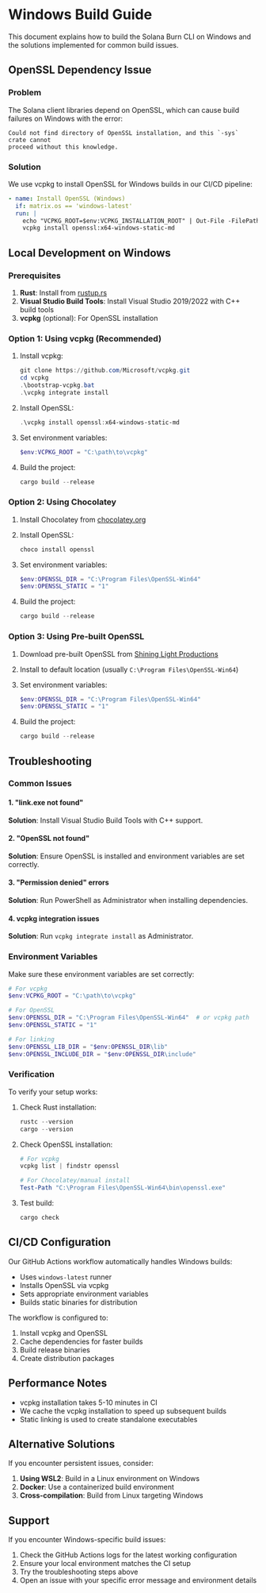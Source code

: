 # Windows Build Guide

This document explains how to build the Solana Burn CLI on Windows and the solutions implemented for common build issues.

## OpenSSL Dependency Issue

### Problem
The Solana client libraries depend on OpenSSL, which can cause build failures on Windows with the error:
```
Could not find directory of OpenSSL installation, and this `-sys` crate cannot
proceed without this knowledge.
```

### Solution
We use vcpkg to install OpenSSL for Windows builds in our CI/CD pipeline:

```yaml
- name: Install OpenSSL (Windows)
  if: matrix.os == 'windows-latest'
  run: |
    echo "VCPKG_ROOT=$env:VCPKG_INSTALLATION_ROOT" | Out-File -FilePath $env:GITHUB_ENV -Append
    vcpkg install openssl:x64-windows-static-md
```

## Local Development on Windows

### Prerequisites
1. **Rust**: Install from [rustup.rs](https://rustup.rs/)
2. **Visual Studio Build Tools**: Install Visual Studio 2019/2022 with C++ build tools
3. **vcpkg** (optional): For OpenSSL installation

### Option 1: Using vcpkg (Recommended)

1. Install vcpkg:
   ```powershell
   git clone https://github.com/Microsoft/vcpkg.git
   cd vcpkg
   .\bootstrap-vcpkg.bat
   .\vcpkg integrate install
   ```

2. Install OpenSSL:
   ```powershell
   .\vcpkg install openssl:x64-windows-static-md
   ```

3. Set environment variables:
   ```powershell
   $env:VCPKG_ROOT = "C:\path\to\vcpkg"
   ```

4. Build the project:
   ```powershell
   cargo build --release
   ```

### Option 2: Using Chocolatey

1. Install Chocolatey from [chocolatey.org](https://chocolatey.org/)

2. Install OpenSSL:
   ```powershell
   choco install openssl
   ```

3. Set environment variables:
   ```powershell
   $env:OPENSSL_DIR = "C:\Program Files\OpenSSL-Win64"
   $env:OPENSSL_STATIC = "1"
   ```

4. Build the project:
   ```powershell
   cargo build --release
   ```

### Option 3: Using Pre-built OpenSSL

1. Download pre-built OpenSSL from [Shining Light Productions](https://slproweb.com/products/Win32OpenSSL.html)

2. Install to default location (usually `C:\Program Files\OpenSSL-Win64`)

3. Set environment variables:
   ```powershell
   $env:OPENSSL_DIR = "C:\Program Files\OpenSSL-Win64"
   $env:OPENSSL_STATIC = "1"
   ```

4. Build the project:
   ```powershell
   cargo build --release
   ```

## Troubleshooting

### Common Issues

#### 1. "link.exe not found"
**Solution**: Install Visual Studio Build Tools with C++ support.

#### 2. "OpenSSL not found"
**Solution**: Ensure OpenSSL is installed and environment variables are set correctly.

#### 3. "Permission denied" errors
**Solution**: Run PowerShell as Administrator when installing dependencies.

#### 4. vcpkg integration issues
**Solution**: Run `vcpkg integrate install` as Administrator.

### Environment Variables

Make sure these environment variables are set correctly:

```powershell
# For vcpkg
$env:VCPKG_ROOT = "C:\path\to\vcpkg"

# For OpenSSL
$env:OPENSSL_DIR = "C:\Program Files\OpenSSL-Win64"  # or vcpkg path
$env:OPENSSL_STATIC = "1"

# For linking
$env:OPENSSL_LIB_DIR = "$env:OPENSSL_DIR\lib"
$env:OPENSSL_INCLUDE_DIR = "$env:OPENSSL_DIR\include"
```

### Verification

To verify your setup works:

1. Check Rust installation:
   ```powershell
   rustc --version
   cargo --version
   ```

2. Check OpenSSL installation:
   ```powershell
   # For vcpkg
   vcpkg list | findstr openssl
   
   # For Chocolatey/manual install
   Test-Path "C:\Program Files\OpenSSL-Win64\bin\openssl.exe"
   ```

3. Test build:
   ```powershell
   cargo check
   ```

## CI/CD Configuration

Our GitHub Actions workflow automatically handles Windows builds:

- Uses `windows-latest` runner
- Installs OpenSSL via vcpkg
- Sets appropriate environment variables
- Builds static binaries for distribution

The workflow is configured to:
1. Install vcpkg and OpenSSL
2. Cache dependencies for faster builds
3. Build release binaries
4. Create distribution packages

## Performance Notes

- vcpkg installation takes 5-10 minutes in CI
- We cache the vcpkg installation to speed up subsequent builds
- Static linking is used to create standalone executables

## Alternative Solutions

If you encounter persistent issues, consider:

1. **Using WSL2**: Build in a Linux environment on Windows
2. **Docker**: Use a containerized build environment
3. **Cross-compilation**: Build from Linux targeting Windows

## Support

If you encounter Windows-specific build issues:

1. Check the GitHub Actions logs for the latest working configuration
2. Ensure your local environment matches the CI setup
3. Try the troubleshooting steps above
4. Open an issue with your specific error message and environment details
